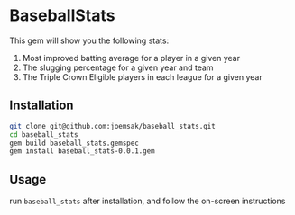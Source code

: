 # BaseballStats

This gem will show you the following stats:

1. Most improved batting average for a player in a given year
2. The slugging percentage for a given year and team
3. The Triple Crown Eligible players in each league for a given year

## Installation

```bash
git clone git@github.com:joemsak/baseball_stats.git
cd baseball_stats
gem build baseball_stats.gemspec
gem install baseball_stats-0.0.1.gem
```

## Usage

run `baseball_stats` after installation, and follow the on-screen instructions
